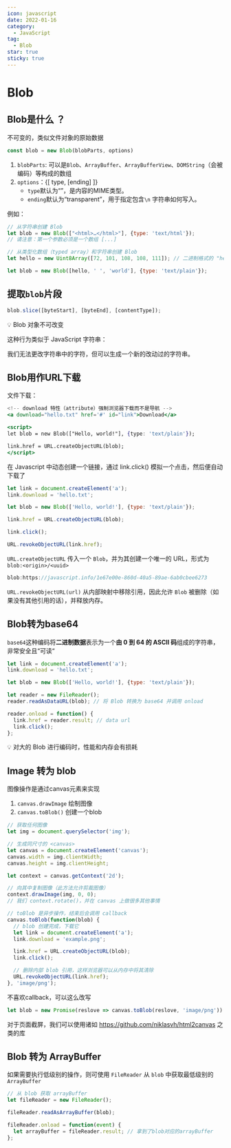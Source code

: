 ```yaml
---
icon: javascript
date: 2022-01-16
category:
  - JavaScript
tag:
  - Blob
star: true
sticky: true
---
```


# Blob

## Blob是什么 ？

不可变的，类似文件对象的原始数据

```jsx
const blob = new Blob(blobParts, options)
```

1. `blobParts`: 可以是`Blob`、`ArrayBuffer`、`ArrayBufferView`、`DOMString`（会被编码）等构成的数组
2. `options`：{[ type, [ending] ]}
    - `type`默认为“”，是内容的MIME类型。
    - `ending`默认为“transparent”，用于指定包含`\n` 字符串如何写入。

例如：

```jsx
// 从字符串创建 Blob
let blob = new Blob(["<html>…</html>"], {type: 'text/html'});
// 请注意：第一个参数必须是一个数组 [...]
```

```jsx
// 从类型化数组（typed array）和字符串创建 Blob
let hello = new Uint8Array([72, 101, 108, 108, 111]); // 二进制格式的 "hello"

let blob = new Blob([hello, ' ', 'world'], {type: 'text/plain'});
```

## 提取`blob`片段

```jsx
blob.slice([byteStart], [byteEnd], [contentType]);
```

<aside>
💡 Blob 对象不可改变

</aside>

这种行为类似于 JavaScript 字符串：

我们无法更改字符串中的字符，但可以生成一个新的改动过的字符串。

## Blob用作URL下载

文件下载：

```jsx
<!-- download 特性（attribute）强制浏览器下载而不是导航 -->
<a download="hello.txt" href='#' id="link">Download</a>

<script>
let blob = new Blob(["Hello, world!"], {type: 'text/plain'});

link.href = URL.createObjectURL(blob);
</script>
```

在 Javascript 中动态创建一个链接，通过 link.click() 模拟一个点击，然后便自动下载了

```jsx
let link = document.createElement('a');
link.download = 'hello.txt';

let blob = new Blob(['Hello, world!'], {type: 'text/plain'});

link.href = URL.createObjectURL(blob);

link.click();

URL.revokeObjectURL(link.href);
```

`URL.createObjectURL` 传入一个 `Blob`，并为其创建一个唯一的 URL，形式为 `blob:<origin>/<uuid>`

```jsx
blob:https://javascript.info/1e67e00e-860d-40a5-89ae-6ab0cbee6273
```

`URL.revokeObjectURL(url)` 从内部映射中移除引用，因此允许 `Blob` 被删除（如果没有其他引用的话），并释放内存。

## Blob转为base64

`base64`这种编码将**二进制数据**表示为一个**由 0 到 64 的 ASCII 码**组成的字符串，非常安全且“可读“

```jsx
let link = document.createElement('a');
link.download = 'hello.txt';

let blob = new Blob(['Hello, world!'], {type: 'text/plain'});

let reader = new FileReader();
reader.readAsDataURL(blob); // 将 Blob 转换为 base64 并调用 onload

reader.onload = function() {
  link.href = reader.result; // data url
  link.click();
};
```

<aside>
💡 对大的 Blob 进行编码时，性能和内存会有损耗

</aside>

## Image 转为 blob

图像操作是通过canvas元素来实现

1. `canvas.drawImage` 绘制图像
2. `canvas.toBlob()` 创建一个blob

```jsx
// 获取任何图像
let img = document.querySelector('img');

// 生成同尺寸的 <canvas>
let canvas = document.createElement('canvas');
canvas.width = img.clientWidth;
canvas.height = img.clientHeight;

let context = canvas.getContext('2d');

// 向其中复制图像（此方法允许剪裁图像）
context.drawImage(img, 0, 0);
// 我们 context.rotate()，并在 canvas 上做很多其他事情

// toBlob 是异步操作，结束后会调用 callback
canvas.toBlob(function(blob) {
  // blob 创建完成，下载它
  let link = document.createElement('a');
  link.download = 'example.png';

  link.href = URL.createObjectURL(blob);
  link.click();

  // 删除内部 blob 引用，这样浏览器可以从内存中将其清除
  URL.revokeObjectURL(link.href);
}, 'image/png');
```

不喜欢callback，可以这么改写

```jsx
let blob = new Promise(reslove => canvas.toBlob(reslove, 'image/png'))
```

对于页面截屏，我们可以使用诸如 https://github.com/niklasvh/html2canvas 之类的库

## Blob 转为 ArrayBuffer

如果需要执行低级别的操作，则可使用 `FileReader` 从 `blob` 中获取最低级别的 `ArrayBuffer`

```jsx
// 从 blob 获取 arrayBuffer
let fileReader = new FileReader();

fileReader.readAsArrayBuffer(blob);

fileReader.onload = function(event) {
  let arrayBuffer = fileReader.result; // 拿到了blob对应的arrayBuffer
};
```